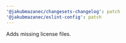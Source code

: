 ```yaml
---
'@jakubmazanec/changesets-changelog': patch
'@jakubmazanec/eslint-config': patch
---
```


Adds missing license files.
